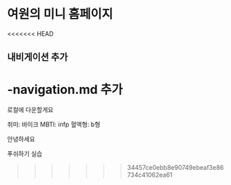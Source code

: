 # 여원의 미니 홈페이지

<<<<<<< HEAD
## 내비게이션 추가

-navigation.md 추가
=======
로컬에 다운할게요

취미: 바이크
MBTI: infp
혈액형: b형

안녕하세요

푸쉬하기 실습
>>>>>>> 34457ce0ebb8e90749ebeaf3e86734c41062ea61
